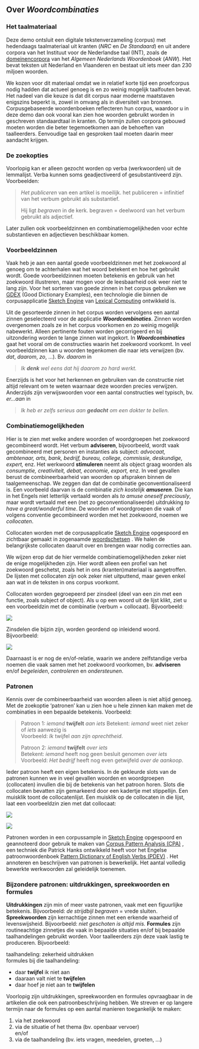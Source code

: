 
## Over _Woordcombinaties_

### Het taalmateriaal

Deze demo ontsluit een digitale tekstenverzameling (corpus) met hedendaags taalmateriaal uit kranten (_NRC_ en _De Standaard_) en uit andere corpora van het Instituut voor de Nederlandse taal (INT), zoals de [domeinencorpora](http://anw.inl.nl/anwcorpus) van het _Algemeen Nederlands Woordenboek_ (_ANW_). Het bevat teksten uit Nederland en Vlaanderen en bestaat uit iets meer dan 230 miljoen woorden.

We kozen voor dit materiaal omdat we in relatief korte tijd een proefcorpus nodig hadden dat actueel genoeg is en zo weinig mogelijk taalfouten bevat. Het nadeel van die keuze is dat dit corpus naar moderne maatstaven enigszins beperkt is, zowel in omvang als in diversiteit van bronnen. Corpusgebaseerde woordenboeken reflecteren hun corpus, waardoor u in deze demo dan ook vooral kan zien hoe woorden gebruikt worden in geschreven standaardtaal in kranten. Op termijn zullen corpora gebouwd moeten worden die beter tegemoetkomen aan de behoeften van taalleerders. Eenvoudige taal en gesproken taal moeten daarin meer aandacht krijgen.

### De zoekopties

Voorlopig kan er alleen gezocht worden op verba (werkwoorden) uit de lemmalijst. Verba kunnen soms geadjectiveerd of gesubstantiveerd zijn. Voorbeelden:

> _Het publiceren_ van een artikel is moeilijk. het publiceren = infinitief van het verbum gebruikt als substantief.
> 
> Hij ligt _begraven_ in de kerk. begraven = deelwoord van het verbum gebruikt als adjectief.

Later zullen ook voorbeeldzinnen en combinatiemogelijkheden voor echte substantieven en adjectieven beschikbaar komen.

### Voorbeeldzinnen

Vaak heb je aan een aantal goede voorbeeldzinnen met het zoekwoord al genoeg om te achterhalen wat het woord betekent en hoe het gebruikt wordt. Goede voorbeeldzinnen moeten betekenis en gebruik van het zoekwoord illustreren, maar mogen voor de leesbaarheid ook weer niet te lang zijn. Voor het sorteren van goede zinnen in het corpus gebruiken we [GDEX](https://www.sketchengine.eu/user-guide/glossary/?letter=G) (Good Dictionary Examples), een technologie die binnen de corpusapplicatie [Sketch Engine](https://www.sketchengine.eu/) van [Lexical Computing](https://www.lexicalcomputing.com/) ontwikkeld is.

Uit de gesorteerde zinnen in het corpus worden vervolgens een aantal zinnen geselecteerd voor de applicatie _**Woordcombinaties**_. Zinnen worden overgenomen zoals ze in het corpus voorkomen en zo weinig mogelijk nabewerkt. Alleen pertinente fouten worden gecorrigeerd en bij uitzondering worden te lange zinnen wat ingekort. In _**Woordcombinaties**_ gaat het vooral om de constructies waarin het zoekwoord voorkomt. In veel voorbeeldzinnen kan u woorden tegenkomen die naar iets verwijzen (bv. _dat_, _daarom_, _zo_, …). Bv. _daarom_ in

> _Ik **denk** wel eens dat hij daarom zo hard werkt._

Enerzijds is het voor het herkennen en gebruiken van de constructie niet altijd relevant om te weten waarnaar deze woorden precies verwijzen. Anderzijds zijn verwijswoorden voor een aantal constructies wel typisch, bv. _er…aan_ in

> _Ik heb er zelfs serieus aan **gedacht** om een dokter te bellen._

### Combinatiemogelijkheden

Hier is te zien met welke andere woorden of woordgroepen het zoekwoord gecombineerd wordt. Het verbum **adviseren**, bijvoorbeeld, wordt vaak gecombineerd met personen en instanties als subject: _advocaat, ambtenaar, arts, bank, bedrijf, bureau, college, commissie, deskundige, expert,_ enz. Het werkwoord **stimuleren** neemt als object graag woorden als _consumptie, creativiteit, debat, economie, export,_ enz. In veel gevallen berust de combineerbaarheid van woorden op afspraken binnen de taalgemeenschap. We zeggen dan dat de combinatie geconventionaliseerd is. Een voorbeeld daarvan is de combinatie _zich kostelijk **amuseren**_. Die kan in het Engels niet letterlijk vertaald worden als _to amuse oneself preciously_, maar wordt vertaald met een (net zo geconventionaliseerde) uitdrukking _to have a great/wonderful time_. De woorden of woordgroepen die vaak of volgens conventie gecombineerd worden met het zoekwoord, noemen we _collocaten_.

Collocaten worden met de corpusapplicatie [Sketch Engine](https://www.sketchengine.eu/) opgespoord en zichtbaar gemaakt in zogenaamde [woordschetsen](https://www.sketchengine.eu/user-guide/user-manual/word-sketch/) . We halen de belangrijkste collocaten daaruit over en brengen waar nodig correcties aan.

We wijzen erop dat de hier vermelde combinatiemogelijkheden zeker niet de enige mogelijkheden zijn. Hier wordt alleen een profiel van het zoekwoord geschetst, zoals het in ons (kranten)materiaal is aangetroffen. De lijsten met collocaten zijn ook zeker niet uitputtend, maar geven enkel aan wat in de teksten in ons corpus voorkomt.

Collocaten worden gegroepeerd per zinsdeel (deel van een zin met een functie, zoals subject of object). Als u op een woord uit de lijst klikt, ziet u een voorbeeldzin met de combinatie (verbum + collocaat). Bijvoorbeeld:

![](http://woordcombinaties.ivdnt.org/img/about-adviseren-advocaat.81e87c06.png)

Zinsdelen die bijzin zijn, worden geordend op inleidend woord. Bijvoorbeeld:

![](http://woordcombinaties.ivdnt.org/img/about-adviseren-dat.5f449f7d.png)

Daarnaast is er nog de en/of-relatie, waarin we andere zelfstandige verba noemen die vaak samen met het zoekwoord voorkomen, bv. **adviseren** en/of _begeleiden_, _controleren_ en _ondersteunen_.

### Patronen

Kennis over de combineerbaarheid van woorden alleen is niet altijd genoeg. Met de zoekoptie ‘patronen’ kan u zien hoe u hele zinnen kan maken met de combinaties in een bepaalde betekenis. Voorbeeld:

> Patroon 1: _iemand_ **twijfelt** _aan iets_
> Betekent: _iemand_ weet niet zeker of _iets_ aanwezig is  
> Voorbeeld: _Ik_ twijfel _aan zijn oprechtheid_.
> 
> Patroon 2: _iemand_ **twijfelt** _over iets_  
> Betekent: _iemand_ heeft nog geen besluit genomen _over iets_  
> Voorbeeld: _Het bedrijf_ heeft nog even getwijfeld _over de aankoop_.

Ieder patroon heeft een eigen betekenis. In de gekleurde slots van de patronen kunnen we in veel gevallen woorden en woordgroepen (collocaten) invullen die bij de betekenis van het patroon horen. Slots die collocaten bevatten zijn gemarkeerd door een kadertje met stippellijn. Een muisklik toont de collocatenlijst. Een muisklik op de collocaten in die lijst, laat een voorbeeldzin zien met dat collocaat:

![](http://woordcombinaties.ivdnt.org/img/about-pattern-ex1.b8230521.png)

![](http://woordcombinaties.ivdnt.org/img/about-pattern-ex2.23bc50f2.png)

Patronen worden in een corpussample in [Sketch Engine](https://www.sketchengine.eu/) opgespoord en geannoteerd door gebruik te maken van [Corpus Pattern Analysis (CPA)](http://pdev.org.uk/#about_cpa) , een techniek die Patrick Hanks ontwikkeld heeft voor het Engelse patroonwoordenboek [Pattern Dictionary of English Verbs (PDEV)](http://pdev.org.uk/) . Het annoteren en beschrijven van patronen is bewerkelijk. Het aantal volledig bewerkte werkwoorden zal geleidelijk toenemen.

### Bijzondere patronen: uitdrukkingen, spreekwoorden en formules

**Uitdrukkingen** zijn min of meer vaste patronen, vaak met een figuurlijke betekenis. Bijvoorbeeld: _de strijdbijl begraven_ = vrede sluiten. **Spreekwoorden** zijn kernachtige zinnen met een erkende waarheid of levenswijsheid. Bijvoorbeeld: _niet geschoten is altijd mis._ **Formules** zijn routineachtige zinnetjes die vaak in bepaalde situaties en/of bij bepaalde taalhandelingen gebruikt worden. Voor taalleerders zijn deze vaak lastig te produceren. Bijvoorbeeld:

taalhandeling: zekerheid uitdrukken  
formules bij die taalhandeling:

-   daar **twijfel** ik niet aan
-   daaraan valt niet te **twijfelen**
-   daar hoef je niet aan te **twijfelen**

Voorlopig zijn uitdrukkingen, spreekwoorden en formules opvraagbaar in de artikelen die ook een patroonbeschrijving hebben. We streven er op langere termijn naar de formules op een aantal manieren toegankelijk te maken:

1.  via het zoekwoord
2.  via de situatie of het thema (bv. openbaar vervoer)  
    en/of
3.  via de taalhandeling (bv. iets vragen, meedelen, groeten, …)
